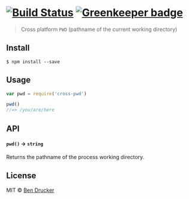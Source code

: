 #  [![Build Status](https://travis-ci.org/bendrucker/.svg?branch=master)](https://travis-ci.org/bendrucker/) [![Greenkeeper badge](https://badges.greenkeeper.io/bendrucker/cross-pwd.svg)](https://greenkeeper.io/)

> Cross platform `PWD` (pathname of the current working directory)


## Install

```
$ npm install --save 
```


## Usage

```js
var pwd = require('cross-pwd')

pwd()
//=> /you/are/here
```

## API

#### `pwd()` -> `string`

Returns the pathname of the process working directory.

## License

MIT © [Ben Drucker](http://bendrucker.me)
